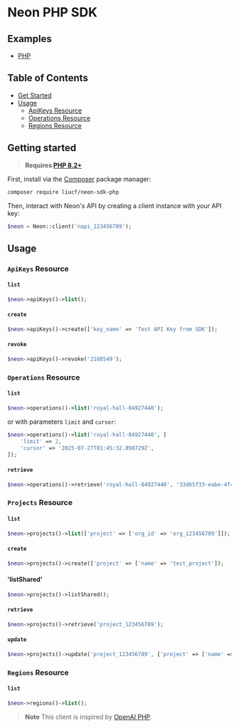 # Neon PHP SDK

## Examples
- [PHP](example/README.md)

## Table of Contents
- [Get Started](#get-started)
- [Usage](#usage)
  - [ApiKeys Resource](#apikes-resource)
  - [Operations Resource](#operations-resource)
  - [Regions Resource](#regions-resource)



## Getting started

> **Requires [PHP 8.2+](https://php.net/releases/)**

First, install via the [Composer](https://getcomposer.org/) package manager:

```bash
composer require liucf/neon-sdk-php
```

Then, interact with Neon's API by creating a client instance with your API key:
```php
$neon = Neon::client('napi_123456789');
```
## Usage

### `ApiKeys` Resource

#### `list`
```php
$neon->apiKeys()->list();
```

#### `create`
```php
$neon->apiKeys()->create(['key_name' => 'Test API Key from SDK']);
```

#### `revoke`
```php
$neon->apiKeys()->revoke('2188549');
```

### `Operations` Resource
#### `list`
```php
$neon->operations()->list('royal-hall-84927440');
```

or with parameters `limit` and `cursor`:
```php
$neon->operations()->list('royal-hall-84927440', [
    'limit' => 2,
    'cursor' => '2025-07-27T01:45:32.898729Z',
]);
```

#### `retrieve`
```php
$neon->operations()->retrieve('royal-hall-84927440', '33d65f33-eabe-4f46-b945-123456789abc');
```

### `Projects` Resource
#### `list`
```php
$neon->projects()->list(['project' => ['org_id' => 'org_123456789']]);
```
#### `create`
```php
$neon->projects()->create(['project' => ['name' => 'test_project']);
```
#### 'listShared'
```php
$neon->projects()->listShared();
```
#### `retrieve`
```php
$neon->projects()->retrieve('project_123456789');
```
#### `update`
```php
$neon->projects()->update('project_123456789', ['project' => ['name' => 'updated_project_name']]);
```


### `Regions` Resource

#### `list`
```php
$neon->regions()->list();
```

> **Note**
> This client is inspired by [OpenAI PHP](https://github.com/openai-php).
